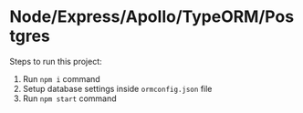 # Node/Express/Apollo/TypeORM/Postgres

Steps to run this project:

1. Run `npm i` command
2. Setup database settings inside `ormconfig.json` file
3. Run `npm start` command
